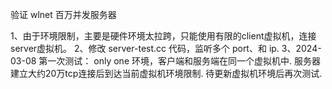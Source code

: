 验证 wlnet 百万并发服务器

1、由于环境限制，主要是硬件环境太拉跨，只能使用有限的client虚拟机，连接server虚拟机。
2、修改 server-test.cc 代码，监听多个 port、和 ip.
3、2024-03-08 第一次测试：
    only one 环境，客户端和服务端在同一个虚拟机中.
    服务器建立大约20万tcp连接后到达当前虚拟机环境限制.
    待更新虚拟机环境后再次测试.